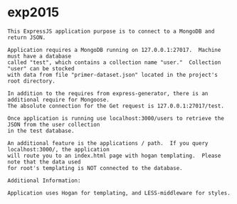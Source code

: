 # exp2015

	This ExpressJS application purpose is to connect to a MongoDB and return JSON.
	
	Application requires a MongoDB running on 127.0.0.1:27017.  Machine must have a database
	called "test", which contains a collection name "user."  Collection "user" can be stocked
	with data from file "primer-dataset.json" located in the project's root directory.  
	
	In addition to the requires from express-generator, there is an additional require for Mongoose. 
	The absolute connection for the Get request is 127.0.0.1:27017/test.

	Once application is running use localhost:3000/users to retrieve the JSON from the user collection
	in the test database.

	An additional feature is the applications / path.  If you query localhost:3000/, the application
	will route you to an index.html page with hogan templating.  Please note that the data used
	for root's templating is NOT connected to the database.

	Additional Information:

	Application uses Hogan for templating, and LESS-middleware for styles.
